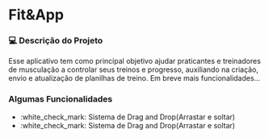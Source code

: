 <h1>Fit&App</h1>

### :computer: Descrição do Projeto
<p> Esse aplicativo tem como principal objetivo ajudar praticantes e treinadores de musculação a controlar seus treinos e progresso, auxiliando na criação, envio e atualização de planilhas de treino. Em breve mais funcionalidades...</p>

### Algumas Funcionalidades 

<ul>
<li> :white_check_mark: Sistema de Drag and Drop(Arrastar e soltar) </li>  
<li> :white_check_mark: Sistema de Drag and Drop(Arrastar e soltar) </li>  
</ul>

